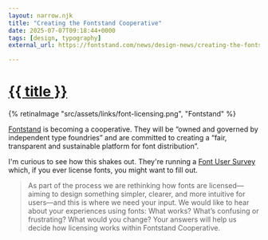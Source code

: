 ```yaml
---
layout: narrow.njk
title: "Creating the Fontstand Cooperative"
date: 2025-07-07T09:18:44+0000
tags: [design, typography]
external_url: https://fontstand.com/news/design-news/creating-the-fontstand-cooperative/?ref=daniel.pizza

---
```


<h1><a href="{{ external_url }}">{{ title }}</a></h1>

{% retinaImage "src/assets/links/font-licensing.png", "Fontstand" %}

<a href="https://fontstand.com/?ref=daniel.pizza" title="Fontstand" target="_blank" rel="external">Fontstand</a> is becoming a cooperative. They will be “owned and governed by independent type foundries” and are committed to creating a “fair, transparent and sustainable platform for font distribution”.

I'm curious to see how this shakes out. They're running a <a href="https://typotheque.qualtrics.com/jfe/form/SV_6Sto8k1QfqxsR4a" title="font user survey" rel="external" target="_blank">Font User Survey</a> which, if you ever license fonts, you might want to fill out. 

> As part of the process we are rethinking how fonts are licensed—aiming to design something simpler, clearer, and more intuitive for users—and this is where we need your input. We would like to hear about your experiences using fonts: What works? What’s confusing or frustrating? What would you change? Your answers will help us decide how licensing works within Fontstand Cooperative.

